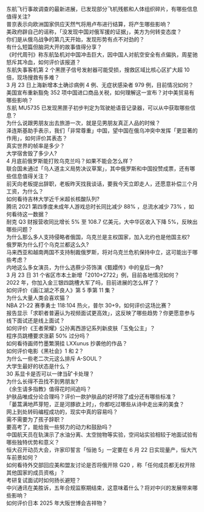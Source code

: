 东航飞行事故调查的最新进展，已发现部分飞机残骸和人体组织碎片，有哪些信息值得关注?  
普京表示向欧洲国家供应天然气将用卢布进行结算，将产生哪些影响？  
美政府辟自己的谣称，「没发现中国对俄军援的证据」，美方为何转变态度？  
你们是从俄乌战争的第几天开始，发现形势有点不对劲的？  
有什么短篇但脑洞大开的故事值得分享？  
《时代周刊》称东航坠机对中国冲击巨大，因中国人对航空安全有点偏执，周星驰怒斥其冷血，如何评价该报道？  
东航失事客机第 2 个黑匣子信号发射器可能受损，搜救区域比核心区扩大超 10 倍，现场搜救有多难？  
3 月 23 日上海新增本土确诊病例 4 例、无症状感染者 979 例，目前情况如何？  
美国宣布重新豁免 352 项中国进口商品关税，如何理解这一宣布？对中美贸易有哪些影响？  
东航 MU5735 已发现黑匣子初步判定为驾驶舱语音记录器，可以从中获取哪些信息？  
为什么说跟男朋友出去旅游一次，就是见男朋友真正人品的时候？  
泽连斯基助手表示，我们「非常尊重」中国，望中国在俄乌冲突中发挥「更显著的作用」，如何评价其表态？  
真实世界的帧率是多少？  
大学宿舍毁了多少人?  
4 月底前俄罗斯能打败乌克兰吗？如果不能会怎么样？  
联合国未通过「乌人道主义局势决议草案」，其中俄罗斯和中国投赞成票，还有哪些信息值得关注？  
前天向老板提出辞职，老板昨天找我谈话，要我今天立即走人，还愿意补偿三个月工资，为什么？  
如何看待吉林大学近千米超长核酸队列?  
腾讯 2021 第四季度未成年人游戏总时长同比减少 88% ，总流水减少 73% ，如何看待这一数据？  
耐克 Q3 财报营收同比增长 5% 至 108.7 亿美元，大中华区收入下降 5%，反映出哪些问题？  
为什么那么多人支持侵略者俄国，乌克兰是主权国家，加入北约也是他国主权?  
俄罗斯为什么打个乌克兰都这么久?  
马来西亚和越南两国不支持制裁俄罗斯，将对乌克兰危机保持中立，这可能出于哪些考虑？  
内地这么多女演员，为什么选蔡少芬饰演《甄嬛传》中的皇后一角?  
3 月 23 日 31 个省区市本土新增「2010+2722」例，目前各地情况如何？  
2022 年，你加入金三银四跳槽大军了吗，目前进展的怎么样了？  
如何评价《画江湖之不良人》第 5 季第 11 集？  
为什么大量人类会喜欢猫？  
NBA 21-22 赛季勇士 118:104 热火，普尔 30+9，如何评价这场比赛？  
报告显示「求职者普遍认为视频面试更高效」，这反映了哪些趋势？你更愿意参与线下面试还是线上面试？  
如何评价《王者荣耀》公孙离西游记系列新皮肤「玉兔公主」？  
程序员跳槽要求涨薪 50% 过分吗？  
如何看待画师竹墨繁漪挂 LXXunus 抄袭他的作品？  
如何评价电影《黑社会》1 和 2？  
为什么一些老二次元这么排斥 A-SOUL？  
大学生最好的状态是什么？  
30 系显卡是否可以一律当矿卡处理？  
为什么长得不丑找不到男朋友?  
《余生请多指教》值得花时间追吗？  
护肤品唯成分论合理吗？评价一款护肤品的好坏除了成分还有哪些标准？  
「蒌蒿满地芦芽短，正是河豚欲上时」，你都吃过哪些从诗中走出来的美食？  
网上到处转码编程成功的，现实中真的容易吗？  
需不需要为了孩子辞职？  
要高考了，能给我一些努力的动力和鼓励吗？  
中国航天员在轨演示了水油分离、太空抛物等实验，空间站实验相较于地面试验有哪些独特优势和意义？  
恒大召开动员大会，许家印誓言「恒驰 5」一定要在 6 月 22 日实现量产，恒大汽车前景如何？  
如何看待外交部回应美和盟友讨论是否将俄开除 G20 ，称「任何成员都无权开除其他国家的成员资格」？  
考研复试面试时如何扬长避短？  
中兴通讯在美胜诉，五年合规监察期结束，这意味着什么？将对中兴的发展带来哪些影响？  
如何评价日本 2025 年大阪世博会吉祥物？  
